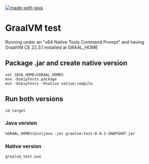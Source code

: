 [![made-with-java](https://img.shields.io/badge/Made%20with-Java-ca0000.svg)](https://openjdk.java.net/)

# GraalVM test

Running under an "x64 Native Tools Command Prompt" and having GraalVM CE 22.3.1 installed at GRAAL_HOME


## Package .jar and create native version
```
set JAVA_HOME=%GRAAL_HOME%
mvn -DskipTests package
mvn -DskipTests -Pnative native:compile
```

## Run both versions
```
cd target
```
### Java version
```
%GRAAL_HOME%\bin\java -jar graalvm-test-0.0.1-SNAPSHOT.jar
```
### Native version
```
graalvm_test.exe
```
